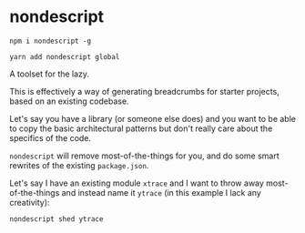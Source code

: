 # nondescript

`npm i nondescript -g`

`yarn add nondescript global`

A toolset for the lazy.

This is effectively a way of generating breadcrumbs for starter projects, based on an existing codebase.

Let's say you have a library (or someone else does) and you want to be able to copy the basic architectural patterns but don't really care about the specifics of the code.

`nondescript` will remove most-of-the-things for you, and do some smart rewrites of the existing `package.json`.

Let's say I have an existing module `xtrace` and I want to throw away most-of-the-things and instead name it `ytrace` (in this example I lack any creativity):

`nondescript shed ytrace`
